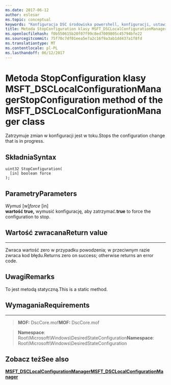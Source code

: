 ```yaml
---
ms.date: 2017-06-12
author: eslesar
ms.topic: conceptual
keywords: "Konfiguracja DSC środowiska powershell, konfiguracji, ustawienia"
title: Metoda StopConfiguration klasy MSFT_DSCLocalConfigurationManager
ms.openlocfilehash: f0b550615b20f07f99c8ed7009805c45794bfe22
ms.sourcegitcommit: 75f70c7df01eea5e7a2c16f9a3ab1dd437a1f8fd
ms.translationtype: MT
ms.contentlocale: pl-PL
ms.lasthandoff: 06/12/2017
---
```

# <a name="stopconfiguration-method-of-the-msftdsclocalconfigurationmanager-class"></a><span data-ttu-id="e61c5-103">Metoda StopConfiguration klasy MSFT_DSCLocalConfigurationManager</span><span class="sxs-lookup"><span data-stu-id="e61c5-103">StopConfiguration method of the MSFT_DSCLocalConfigurationManager class</span></span>

<span data-ttu-id="e61c5-104">Zatrzymuje zmian w konfiguracji jest w toku.</span><span class="sxs-lookup"><span data-stu-id="e61c5-104">Stops the configuration change that is in progress.</span></span>

<a name="syntax"></a><span data-ttu-id="e61c5-105">Składnia</span><span class="sxs-lookup"><span data-stu-id="e61c5-105">Syntax</span></span>
------

```mof
uint32 StopConfiguration(
  [in] boolean force
);
```

<a name="parameters"></a><span data-ttu-id="e61c5-106">Parametry</span><span class="sxs-lookup"><span data-stu-id="e61c5-106">Parameters</span></span>
----------

<span data-ttu-id="e61c5-107">*Wymuś* \[w\]</span><span class="sxs-lookup"><span data-stu-id="e61c5-107">*force* \[in\]</span></span>  
<span data-ttu-id="e61c5-108">**wartość true,** wymusić konfigurację, aby zatrzymać.</span><span class="sxs-lookup"><span data-stu-id="e61c5-108">**true** to force the configuration to stop.</span></span>

## <a name="return-value"></a><span data-ttu-id="e61c5-109">Wartość zwracana</span><span class="sxs-lookup"><span data-stu-id="e61c5-109">Return value</span></span>
------------

<span data-ttu-id="e61c5-110">Zwraca wartość zero w przypadku powodzenia; w przeciwnym razie zwraca kod błędu.</span><span class="sxs-lookup"><span data-stu-id="e61c5-110">Returns zero on success; otherwise returns an error code.</span></span>

## <a name="remarks"></a><span data-ttu-id="e61c5-111">Uwagi</span><span class="sxs-lookup"><span data-stu-id="e61c5-111">Remarks</span></span>

<span data-ttu-id="e61c5-112">To jest metodą statyczną.</span><span class="sxs-lookup"><span data-stu-id="e61c5-112">This is a static method.</span></span>

## <a name="requirements"></a><span data-ttu-id="e61c5-113">Wymagania</span><span class="sxs-lookup"><span data-stu-id="e61c5-113">Requirements</span></span>
------------
><span data-ttu-id="e61c5-114">**MOF:** DscCore.mof</span><span class="sxs-lookup"><span data-stu-id="e61c5-114">**MOF:** DscCore.mof</span></span>

><span data-ttu-id="e61c5-115">**Namespace**: Root\Microsoft\Windows\DesiredStateConfiguration</span><span class="sxs-lookup"><span data-stu-id="e61c5-115">**Namespace**: Root\Microsoft\Windows\DesiredStateConfiguration</span></span>


## <a name="see-also"></a><span data-ttu-id="e61c5-116">Zobacz też</span><span class="sxs-lookup"><span data-stu-id="e61c5-116">See also</span></span>


[<span data-ttu-id="e61c5-117">**MSFT_DSCLocalConfigurationManager**</span><span class="sxs-lookup"><span data-stu-id="e61c5-117">**MSFT_DSCLocalConfigurationManager**</span></span>](msft-dsclocalconfigurationmanager.md)


 

 



